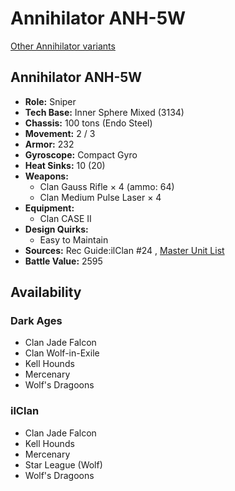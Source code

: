 # Annihilator ANH-5W 

[Other Annihilator variants](../annihilator.md) 

## Annihilator ANH-5W 

- **Role:** Sniper 
- **Tech Base:** Inner Sphere Mixed (3134) 
- **Chassis:** 100 tons (Endo Steel) 
- **Movement:** 2 / 3 
- **Armor:** 232 
- **Gyroscope:** Compact Gyro 
- **Heat Sinks:** 10 (20) 
- **Weapons:** 
  - Clan Gauss Rifle × 4 (ammo: 64) 
  - Clan Medium Pulse Laser × 4 
- **Equipment:** 
  - Clan CASE II 
- **Design Quirks:** 
  - Easy to Maintain 
- **Sources:** Rec Guide:ilClan #24 , [Master Unit List](http://masterunitlist.info/Unit/Details/8386) 
- **Battle Value:** 2595 

## Availability 

### Dark Ages 

- Clan Jade Falcon 
- Clan Wolf-in-Exile 
- Kell Hounds 
- Mercenary 
- Wolf's Dragoons 

### ilClan 

- Clan Jade Falcon 
- Kell Hounds 
- Mercenary 
- Star League (Wolf) 
- Wolf's Dragoons 

